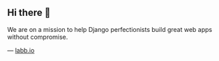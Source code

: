 ## Hi there 👋

We are on a mission to help Django perfectionists build great web apps without compromise.

— [labb.io](https://labb.io/)
